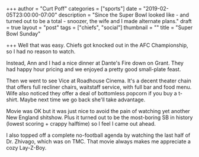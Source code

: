 +++
author = "Curt Poff"
categories = ["sports"]
date = "2019-02-05T23:00:00-07:00"
description = "Since the Super Bowl looked like - and turned out to be a total - snoozer, the wife and I made alternate plans."
draft = true
layout = "post"
tags = ["chiefs", "social"]
thumbnail = ""
title = "Super Bowl Sunday"

+++
Well that was easy. Chiefs got knocked out in the AFC Championship, so I had no reason to watch.

Instead, Ann and I had a nice dinner at Dante's Fire down on Grant. They had happy hour pricing and we enjoyed a pretty good small-plate feast.

Then we went to see Vice at Roadhouse Cinema. It's a decent theater chain that offers full recliner chairs, waitstaff service, with full bar and food menu. Wife also noticed they offer a deal of bottomless popcorn if you buy a t-shirt. Maybe next time we go back she'll take advantage.

Movie was OK but it was just nice to avoid the pain of watching yet another New England shitshow. Plus it turned out to be the most-boring SB in history (lowest scoring + crappy halftime) so I feel I came out ahead.

I also topped off a complete no-football agenda by watching the last half of Dr. Zhivago, which was on TMC. That movie always makes me appreciate a cozy Lay-Z-Boy.